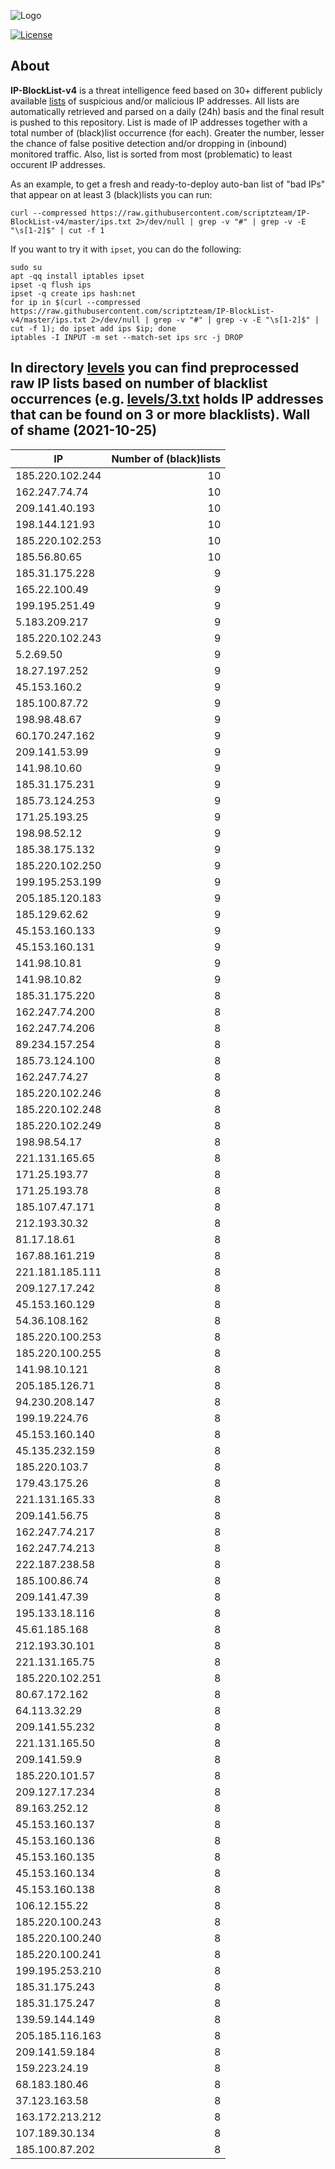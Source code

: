 ![Logo](https://i.imgur.com/PyKLAe7.png)

[![License](https://img.shields.io/badge/license-The_Unlicense-red.svg)](https://unlicense.org/)

About
----

**IP-BlockList-v4** is a threat intelligence feed based on 30+ different publicly available [lists](https://github.com/stamparm/maltrail) of suspicious and/or malicious IP addresses. All lists are automatically retrieved and parsed on a daily (24h) basis and the final result is pushed to this repository. List is made of IP addresses together with a total number of (black)list occurrence (for each). Greater the number, lesser the chance of false positive detection and/or dropping in (inbound) monitored traffic. Also, list is sorted from most (problematic) to least occurent IP addresses.

As an example, to get a fresh and ready-to-deploy auto-ban list of "bad IPs" that appear on at least 3 (black)lists you can run:

```
curl --compressed https://raw.githubusercontent.com/scriptzteam/IP-BlockList-v4/master/ips.txt 2>/dev/null | grep -v "#" | grep -v -E "\s[1-2]$" | cut -f 1
```

If you want to try it with `ipset`, you can do the following:

```
sudo su
apt -qq install iptables ipset
ipset -q flush ips
ipset -q create ips hash:net
for ip in $(curl --compressed https://raw.githubusercontent.com/scriptzteam/IP-BlockList-v4/master/ips.txt 2>/dev/null | grep -v "#" | grep -v -E "\s[1-2]$" | cut -f 1); do ipset add ips $ip; done
iptables -I INPUT -m set --match-set ips src -j DROP
```

In directory [levels](levels) you can find preprocessed raw IP lists based on number of blacklist occurrences (e.g. [levels/3.txt](levels/3.txt) holds IP addresses that can be found on 3 or more blacklists).
Wall of shame (2021-10-25)
----

|IP|Number of (black)lists|
|---|--:|
185.220.102.244|10
162.247.74.74|10
209.141.40.193|10
198.144.121.93|10
185.220.102.253|10
185.56.80.65|10
185.31.175.228|9
165.22.100.49|9
199.195.251.49|9
5.183.209.217|9
185.220.102.243|9
5.2.69.50|9
18.27.197.252|9
45.153.160.2|9
185.100.87.72|9
198.98.48.67|9
60.170.247.162|9
209.141.53.99|9
141.98.10.60|9
185.31.175.231|9
185.73.124.253|9
171.25.193.25|9
198.98.52.12|9
185.38.175.132|9
185.220.102.250|9
199.195.253.199|9
205.185.120.183|9
185.129.62.62|9
45.153.160.133|9
45.153.160.131|9
141.98.10.81|9
141.98.10.82|9
185.31.175.220|8
162.247.74.200|8
162.247.74.206|8
89.234.157.254|8
185.73.124.100|8
162.247.74.27|8
185.220.102.246|8
185.220.102.248|8
185.220.102.249|8
198.98.54.17|8
221.131.165.65|8
171.25.193.77|8
171.25.193.78|8
185.107.47.171|8
212.193.30.32|8
81.17.18.61|8
167.88.161.219|8
221.181.185.111|8
209.127.17.242|8
45.153.160.129|8
54.36.108.162|8
185.220.100.253|8
185.220.100.255|8
141.98.10.121|8
205.185.126.71|8
94.230.208.147|8
199.19.224.76|8
45.153.160.140|8
45.135.232.159|8
185.220.103.7|8
179.43.175.26|8
221.131.165.33|8
209.141.56.75|8
162.247.74.217|8
162.247.74.213|8
222.187.238.58|8
185.100.86.74|8
209.141.47.39|8
195.133.18.116|8
45.61.185.168|8
212.193.30.101|8
221.131.165.75|8
185.220.102.251|8
80.67.172.162|8
64.113.32.29|8
209.141.55.232|8
221.131.165.50|8
209.141.59.9|8
185.220.101.57|8
209.127.17.234|8
89.163.252.12|8
45.153.160.137|8
45.153.160.136|8
45.153.160.135|8
45.153.160.134|8
45.153.160.138|8
106.12.155.22|8
185.220.100.243|8
185.220.100.240|8
185.220.100.241|8
199.195.253.210|8
185.31.175.243|8
185.31.175.247|8
139.59.144.149|8
205.185.116.163|8
209.141.59.184|8
159.223.24.19|8
68.183.180.46|8
37.123.163.58|8
163.172.213.212|8
107.189.30.134|8
185.100.87.202|8
